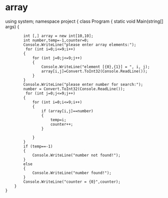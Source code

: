 # array

 

using system;
namespace project
{
	class Program
	{
		static void Main(string[] args)
		{
			
			int [,] array = new int[10,10];
			int number,temp=-1,counter=0;
			Console.WriteLine("please enter array elements:");
			 for (int i=0;i<=9;i++)
			{
				for (int j=0;j<=9;j++)
				{
					Console.WriteLine("element [{0},{1}] = ", i, j);
					array[i,j]=Convert.ToInt32(Console.ReadLine());
				}
			}
			Console.WriteLine("please enter number for search:");
			number = Convert.ToInt32(Console.ReadLine());
			 for (int j=0;j<=9;j++)
			{
				for (int i=0;i<=9;i++)
				{
					if (array[i,j]==number)
					{
						temp=i;
						counter++;
					}

				}
			}
			if (temp==-1)
			{
				Console.WriteLine("number not found!");
			}
			else 
			{
				Console.WriteLine("number found!");
			}
			Console.WriteLine("counter = {0}",counter);
		}
	}
